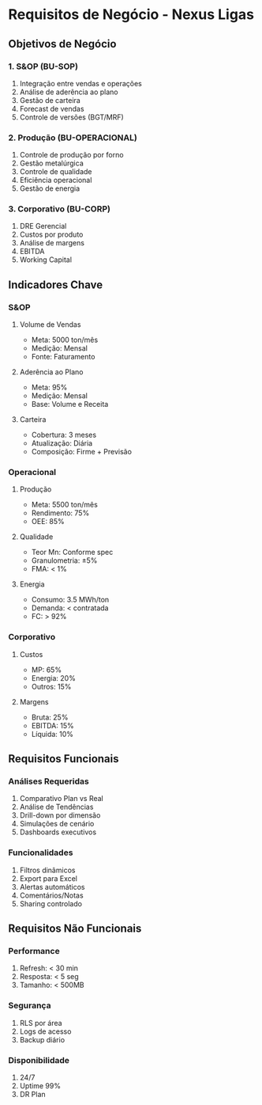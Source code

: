 # Requisitos de Negócio - Nexus Ligas

## Objetivos de Negócio

### 1. S&OP (BU-SOP)
1. Integração entre vendas e operações
2. Análise de aderência ao plano
3. Gestão de carteira
4. Forecast de vendas
5. Controle de versões (BGT/MRF)

### 2. Produção (BU-OPERACIONAL)
1. Controle de produção por forno
2. Gestão metalúrgica
3. Controle de qualidade
4. Eficiência operacional
5. Gestão de energia

### 3. Corporativo (BU-CORP)
1. DRE Gerencial
2. Custos por produto
3. Análise de margens
4. EBITDA
5. Working Capital

## Indicadores Chave

### S&OP
1. Volume de Vendas
   - Meta: 5000 ton/mês
   - Medição: Mensal
   - Fonte: Faturamento

2. Aderência ao Plano
   - Meta: 95%
   - Medição: Mensal
   - Base: Volume e Receita

3. Carteira
   - Cobertura: 3 meses
   - Atualização: Diária
   - Composição: Firme + Previsão

### Operacional
1. Produção
   - Meta: 5500 ton/mês
   - Rendimento: 75%
   - OEE: 85%

2. Qualidade
   - Teor Mn: Conforme spec
   - Granulometria: ±5%
   - FMA: < 1%

3. Energia
   - Consumo: 3.5 MWh/ton
   - Demanda: < contratada
   - FC: > 92%

### Corporativo
1. Custos
   - MP: 65%
   - Energia: 20%
   - Outros: 15%

2. Margens
   - Bruta: 25%
   - EBITDA: 15%
   - Líquida: 10%

## Requisitos Funcionais

### Análises Requeridas
1. Comparativo Plan vs Real
2. Análise de Tendências
3. Drill-down por dimensão
4. Simulações de cenário
5. Dashboards executivos

### Funcionalidades
1. Filtros dinâmicos
2. Export para Excel
3. Alertas automáticos
4. Comentários/Notas
5. Sharing controlado

## Requisitos Não Funcionais

### Performance
1. Refresh: < 30 min
2. Resposta: < 5 seg
3. Tamanho: < 500MB

### Segurança
1. RLS por área
2. Logs de acesso
3. Backup diário

### Disponibilidade
1. 24/7
2. Uptime 99%
3. DR Plan